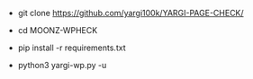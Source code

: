 * git clone https://github.com/yargi100k/YARGI-PAGE-CHECK/

* cd MOONZ-WPHECK

* pip install -r requirements.txt

* python3 yargi-wp.py -u <url>
